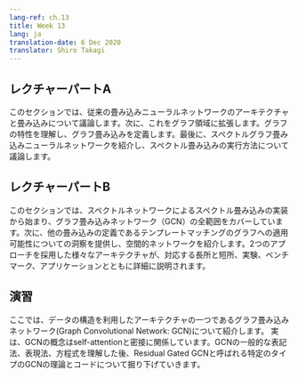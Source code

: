 ```yaml
---
lang-ref: ch.13
title: Week 13
lang: ja
translation-date: 6 Dec 2020
translator: Shiro Takagi
---
```



<!-- ## Lecture part A -->
## レクチャーパートA

<!-- In this section, we discuss the architecture and convolution of traditional convolutional neural networks. Then we extend to the graph domain. We understand the characteristics of graph and define the graph convolution. Finally, we introduce spectral graph convolutional neural networks and discuss how to perform spectral convolution. -->
このセクションでは、従来の畳み込みニューラルネットワークのアーキテクチャと畳み込みについて議論します。次に、これをグラフ領域に拡張します。グラフの特性を理解し、グラフ畳み込みを定義します。最後に、スペクトルグラフ畳み込みニューラルネットワークを紹介し、スペクトル畳み込みの実行方法について議論します。


<!-- ## Lecture part B -->
## レクチャーパートB

<!-- This section covers the complete spectrum of Graph Convolutional Networks (GCNs), starting with the implementation of Spectral Convolution through Spectral Networks. It then provides insights on applicability of the other convolutional definition of Template Matching to graphs, leading to Spatial networks. Various architectures employing the two approaches are detailed out with their corresponding pros & cons, experiments, benchmarks and applications. -->
このセクションでは、スペクトルネットワークによるスペクトル畳み込みの実装から始まり、グラフ畳み込みネットワーク（GCN）の全範囲をカバーしています。次に、他の畳み込みの定義であるテンプレートマッチングのグラフへの適用可能性についての洞察を提供し、空間的ネットワークを紹介します。2つのアプローチを採用した様々なアーキテクチャが、対応する長所と短所、実験、ベンチマーク、アプリケーションとともに詳細に説明されます。


<!-- ## Practicum -->
## 演習

<!-- In this section, we introduce Graph Convolutional Network (GCN) which is one type of architecture that utilizes the structure of data.  Actually, the concept of GCNs is closely related to self-attention. After understanding the general notation, representation and equations of GCN, we delve into the theory and code of a specific type of GCN known as Residual Gated GCN. -->
ここでは、データの構造を利用したアーキテクチャの一つであるグラフ畳み込みネットワーク(Graph Convolutional Network: GCN)について紹介します。 実は、GCNの概念はself-attentionと密接に関係しています。GCNの一般的な表記法、表現法、方程式を理解した後、Residual Gated GCNと呼ばれる特定のタイプのGCNの理論とコードについて掘り下げていきます。
